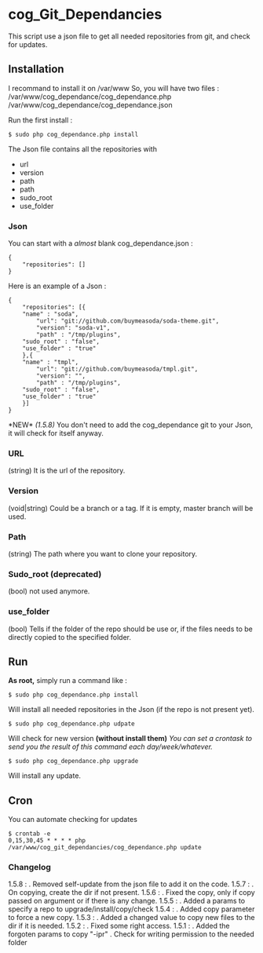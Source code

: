 # cog_Git_Dependancies

This script use a json file to get all needed repositories from git, and check for updates.


## Installation

I recommand to install it on /var/www
So, you will have two files :
	/var/www/cog_dependance/cog_dependance.php
	/var/www/cog_dependance/cog_dependance.json

Run the first install :

	$ sudo php cog_dependance.php install

The Json file contains all the repositories with
- url
- version
- path
- path
- sudo_root
- use_folder

### Json

You can start with a _almost_ blank cog_dependance.json :

	{
		"repositories": []
	}


Here is an example of a Json :

	{
		"repositories": [{
	    "name" : "soda",
			"url": "git://github.com/buymeasoda/soda-theme.git",
			"version": "soda-v1",
			"path" : "/tmp/plugins",
    	"sudo_root" : "false",
    	"use_folder" : "true"
		},{
	    "name" : "tmpl",
			"url": "git://github.com/buymeasoda/tmpl.git",
			"version": "",
			"path" : "/tmp/plugins",
    	"sudo_root" : "false",
    	"use_folder" : "true"
		}]
	}


\*NEW\* _(1.5.8)_ You don't need to add the cog_dependance git to your Json, it will check for itself anyway.

### URL

(string) It is the url of the repository.

### Version

(void|string) Could be a branch or a tag. If it is empty, master branch will be used.

### Path

(string) The path where you want to clone your repository.

### Sudo_root (deprecated)

(bool) not used anymore.

### use_folder

(bool) Tells if the folder of the repo should be use or, if the files needs to be directly copied to the specified folder.


## Run

__As root,__ simply run a command like :

	$ sudo php cog_dependance.php install

Will install all needed repositories in the Json (if the repo is not present yet).

	$ sudo php cog_dependance.php udpate

Will check for new version __(without install them)__
*You can set a crontask to send you the result of this command each day/week/whatever.*

	$ sudo php cog_dependance.php upgrade

Will install any update.

## Cron

You can automate checking for updates

	$ crontab -e
	0,15,30,45 * * * * php /var/www/cog_git_dependancies/cog_dependance.php update




### Changelog

1.5.8 : . Removed self-update from the json file to add it on the code.
1.5.7 : . On copying, create the dir if not present.
1.5.6 : . Fixed the copy, only if copy passed on argument or if there is any change.
1.5.5 : . Added a params to specify a repo to upgrade/install/copy/check
1.5.4 : . Added copy parameter to force a new copy.
1.5.3 : . Added a changed value to copy new files to the dir if it is needed.
1.5.2 : . Fixed some right access.
1.5.1 : . Added the forgoten params to copy "-ipr"
        . Check for writing permission to the needed folder